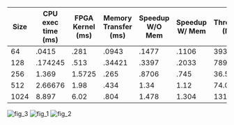 | Size | CPU exec time (ms) | FPGA Kernel (ms) | Memory Transfer (ms) | Speedup W/O Mem | Speedup W/ Mem | Throughput (MB/s) |
|------|--------------------|------------------|----------------------|-----------------|----------------|-------------------|
| 64 | .0415 | .281| .0943 | .1477 | .1106 | 3936.3 |
| 128 | .174245 | .513 | .34421 | .3397 | .2033 | 7892.0|
|256 | 1.369 | 1.5725 | .265| .8706 | .745 | 36.58|
|512| 2.66676 | 1.98 | .434| 1.34| 1.12| 74.05|
|1024| 8.897 | 6.02| .804| 1.478| 1.304|131.56|

![fig_3](https://user-images.githubusercontent.com/84815326/231133919-8dfca863-746b-4367-b574-d22327488c1d.png)
![fig_1](https://user-images.githubusercontent.com/84815326/231133924-602b0144-6d77-421f-a4d5-3c776cc99c56.png)
![fig_2](https://user-images.githubusercontent.com/84815326/231133925-f2b81f6a-2619-49ef-a6b2-e423a8d9a235.png)
